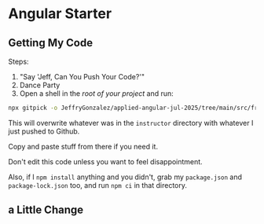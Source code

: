 # Angular Starter

## Getting My Code

Steps:

1. "Say 'Jeff, Can You Push Your Code?'"
2. Dance Party
3. Open a shell in the _root of your project_ and run:

```sh
npx gitpick -o JeffryGonzalez/applied-angular-jul-2025/tree/main/src/frontend instructor
```

This will overwrite whatever was in the `instructor` directory with whatever I just pushed to Github.

Copy and paste stuff from there if you need it.

Don't edit this code unless you want to feel disappointment.

Also, if I `npm install` anything and you didn't, grab my `package.json` and `package-lock.json` too, and run `npm ci` in that directory.

## a Little Change
